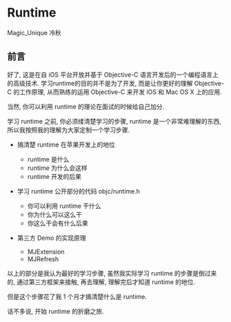 # Runtime
Magic_Unique 冷秋

## 前言

好了, 这是在自 iOS 平台开放并基于 Objective-C 语言开发后的一个编程语言上的高级技术. 学习runtime的目的并不是为了开发, 而是让你更好的理解 Objective-C 的工作原理, 从而熟练的运用 Objective-C 来开发 iOS 和 Mac OS X 上的应用.

当然, 你可以利用 runtime 的理论在面试的时候给自己加分.

学习 runtime 之前, 你必须缕清楚学习的步骤, runtime 是一个非常难理解的东西, 所以我按照我的理解为大家定制一个学习步骤. 

* 搞清楚 runtime 在苹果开发上的地位
	* runtime 是什么
	* runtime 为什么会这样
	* runtime 开发的后果
* 学习 runtime 公开部分的代码 objc/runtime.h
	* 你可以利用 runtime 干什么
	* 你为什么可以这么干
	* 你这么干会有什么后果

* 第三方 Demo 的实现原理
	* MJExtension
	* MJRefresh

以上的部分是我认为最好的学习步骤, 虽然我实际学习 runtime 的步骤是倒过来的, 通过第三方框架来接触, 再去理解, 理解完后才知道 runtime 的地位.

但是这个步骤花了我 1 个月才搞清楚什么是 runtime.

话不多说, 开始 runtime 的折磨之旅.